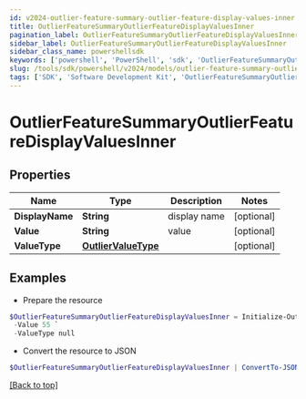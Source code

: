```yaml
---
id: v2024-outlier-feature-summary-outlier-feature-display-values-inner
title: OutlierFeatureSummaryOutlierFeatureDisplayValuesInner
pagination_label: OutlierFeatureSummaryOutlierFeatureDisplayValuesInner
sidebar_label: OutlierFeatureSummaryOutlierFeatureDisplayValuesInner
sidebar_class_name: powershellsdk
keywords: ['powershell', 'PowerShell', 'sdk', 'OutlierFeatureSummaryOutlierFeatureDisplayValuesInner', 'V2024OutlierFeatureSummaryOutlierFeatureDisplayValuesInner'] 
slug: /tools/sdk/powershell/v2024/models/outlier-feature-summary-outlier-feature-display-values-inner
tags: ['SDK', 'Software Development Kit', 'OutlierFeatureSummaryOutlierFeatureDisplayValuesInner', 'V2024OutlierFeatureSummaryOutlierFeatureDisplayValuesInner']
---
```



# OutlierFeatureSummaryOutlierFeatureDisplayValuesInner

## Properties

Name | Type | Description | Notes
------------ | ------------- | ------------- | -------------
**DisplayName** | **String** | display name | [optional] 
**Value** | **String** | value | [optional] 
**ValueType** | [**OutlierValueType**](outlier-value-type) |  | [optional] 

## Examples

- Prepare the resource
```powershell
$OutlierFeatureSummaryOutlierFeatureDisplayValuesInner = Initialize-OutlierFeatureSummaryOutlierFeatureDisplayValuesInner  -DisplayName Aliza Chris `
 -Value 55 `
 -ValueType null
```

- Convert the resource to JSON
```powershell
$OutlierFeatureSummaryOutlierFeatureDisplayValuesInner | ConvertTo-JSON
```


[[Back to top]](#) 

